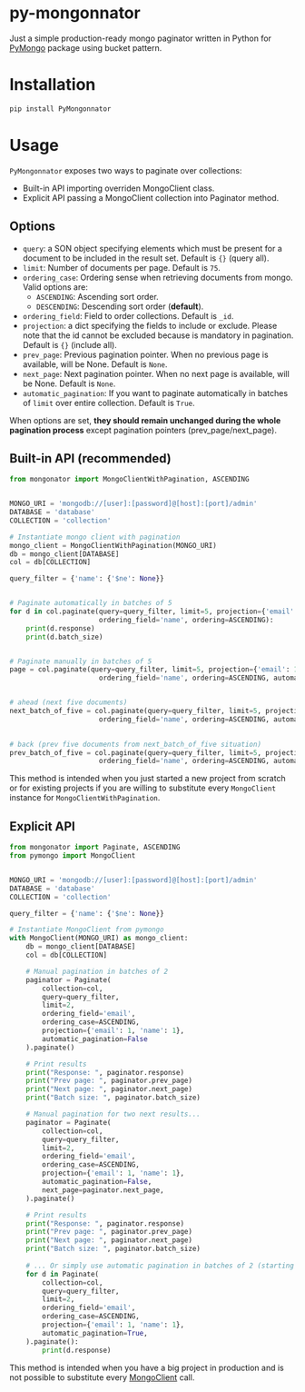 # py-mongonnator
Just a simple production-ready mongo paginator written in Python for [PyMongo](https://github.com/mongodb/mongo-python-driver) package using bucket pattern. 

# Installation 
```bash
pip install PyMongonnator
```

# Usage

`PyMongonnator` exposes two ways to paginate over collections:

- Built-in API importing overriden MongoClient class.
- Explicit API passing a MongoClient collection into Paginator method.

## Options

- `query`: a SON object specifying elements which must be present for a document to be included in the result set. Default is `{}` (query all).
- `limit`: Number of documents per page. Default is `75`.
- `ordering_case`: Ordering sense when retrieving documents from mongo. Valid options are:
    - `ASCENDING`: Ascending sort order.
    - `DESCENDING`: Descending sort order (**default**).
- `ordering_field`: Field to order collections. Default is `_id`.
- `projection`:  a dict specifying the fields to include or exclude. Please note that the id cannot be excluded because is mandatory in pagination. Default is `{}` (include all).
- `prev_page`: Previous pagination pointer. When no previous page is available, will be None. Default is `None`.
- `next_page`: Next pagination pointer. When no next page is available, will be None. Default is `None`.
- `automatic_pagination`: If you want to paginate automatically in batches of `limit` over entire collection. Default is `True`.

When options are set, **they should remain unchanged during the whole pagination process** except pagination pointers (prev_page/next_page).

## Built-in API (recommended)
```python
from mongonator import MongoClientWithPagination, ASCENDING


MONGO_URI = 'mongodb://[user]:[password]@[host]:[port]/admin'
DATABASE = 'database'
COLLECTION = 'collection'

# Instantiate mongo client with pagination
mongo_client = MongoClientWithPagination(MONGO_URI)
db = mongo_client[DATABASE]
col = db[COLLECTION]

query_filter = {'name': {'$ne': None}}


# Paginate automatically in batches of 5
for d in col.paginate(query=query_filter, limit=5, projection={'email': 1, 'name': 1},
                      ordering_field='name', ordering=ASCENDING):
    print(d.response)
    print(d.batch_size)


# Paginate manually in batches of 5
page = col.paginate(query=query_filter, limit=5, projection={'email': 1, 'name': 1},
                      ordering_field='name', ordering=ASCENDING, automatic_pagination=False)


# ahead (next five documents)
next_batch_of_five = col.paginate(query=query_filter, limit=5, projection={'email': 1, 'name': 1},
                      ordering_field='name', ordering=ASCENDING, automatic_pagination=False, next_page=page.next_page)

               
# back (prev five documents from next_batch_of_five situation)
prev_batch_of_five = col.paginate(query=query_filter, limit=5, projection={'email': 1, 'name': 1},
                      ordering_field='name', ordering=ASCENDING, automatic_pagination=False, next_page=next_batch_of_five.prev_page)
```

This method is intended when you just started a new project from scratch or for existing projects if you are willing to substitute every `MongoClient` instance for `MongoClientWithPagination`.

## Explicit API
```python
from mongonator import Paginate, ASCENDING
from pymongo import MongoClient


MONGO_URI = 'mongodb://[user]:[password]@[host]:[port]/admin'
DATABASE = 'database'
COLLECTION = 'collection'

query_filter = {'name': {'$ne': None}}

# Instantiate MongoClient from pymongo
with MongoClient(MONGO_URI) as mongo_client:
    db = mongo_client[DATABASE]
    col = db[COLLECTION]

    # Manual pagination in batches of 2
    paginator = Paginate(
        collection=col,
        query=query_filter,
        limit=2,
        ordering_field='email',
        ordering_case=ASCENDING,
        projection={'email': 1, 'name': 1},
        automatic_pagination=False
    ).paginate()

    # Print results
    print("Response: ", paginator.response)
    print("Prev page: ", paginator.prev_page)
    print("Next page: ", paginator.next_page)
    print("Batch size: ", paginator.batch_size)

    # Manual pagination for two next results...
    paginator = Paginate(
        collection=col,
        query=query_filter,
        limit=2,
        ordering_field='email',
        ordering_case=ASCENDING,
        projection={'email': 1, 'name': 1},
        automatic_pagination=False,
        next_page=paginator.next_page,
    ).paginate()

    # Print results
    print("Response: ", paginator.response)
    print("Prev page: ", paginator.prev_page)
    print("Next page: ", paginator.next_page)
    print("Batch size: ", paginator.batch_size)
    
    # ... Or simply use automatic pagination in batches of 2 (starting in first document)
    for d in Paginate(
        collection=col,
        query=query_filter,
        limit=2,
        ordering_field='email',
        ordering_case=ASCENDING,
        projection={'email': 1, 'name': 1},
        automatic_pagination=True,
    ).paginate():
        print(d.response)
```

This method is intended when you have a big project in production and is not possible to substitute every [MongoClient](https://api.mongodb.com/python/current/api/pymongo/mongo_client.html#pymongo.mongo_client.MongoClient) call. 